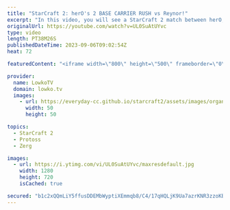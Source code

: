 ```yaml
---
title: "StarCraft 2: herO's 2 BASE CARRIER RUSH vs Reynor!"
excerpt: "In this video, you will see a StarCraft 2 match between herO, a Protoss player, and Reynor, a Zerg player. herO uses a risky strategy of rushing to build Carriers, powerful flying units that can attack multiple targets at once. Reynor tries to counter with  Corruptors, but is he able to shut down this"
originalUrl: https://youtube.com/watch?v=UL0SuAtUYvc
type: video
length: PT38M26S
publishedDateTime: 2023-09-06T09:02:54Z
heat: 72

featuredContent: "<iframe width=\"800\" height=\"500\" frameborder=\"0\" src=\"https://www.youtube.com/embed/UL0SuAtUYvc\" allow=\"accelerometer; autoplay; encrypted-media; gyroscope; picture-in-picture\" allowfullscreen></iframe>"

provider:
  name: LowkoTV
  domain: lowko.tv
  images:
    - url: https://everyday-cc.github.io/starcraft2/assets/images/organizations/lowko.tv-50x50.jpg
      width: 50
      height: 50

topics:
  - StarCraft 2
  - Protoss
  - Zerg

images:
  - url: https://i.ytimg.com/vi/UL0SuAtUYvc/maxresdefault.jpg
    width: 1280
    height: 720
    isCached: true

secured: "b1c2xQQmLiY5ffusDDEMbWyptiXEmmqb8/C4/17qHQLjK9Ua7azrKNR3zzoKBop16YV+Z+P0qGenEoYZqguWVF0gkhPTtCo39QClLfrjMO3IgxN2+faJgosq1sIUVd3W0395kjiSgEen9uADWwpPlAyllLrk45E1RI9aE4SdiVV6gxvPc1wdkvBQZCSKsCaLubLG79Fhnp2DsPgNlPKfgq6JKad7dQevwbya53/lCoWNdettOnu+EKdM+FWYeOB42woiCTLjL4uuZuM1Fuywt2CKPWt52m81fB6hCwA458XpHf6QwwK+hdNvH953modjsEVNCbTZpT7FEhO0SvWD5tAp0rYmQxF1nZDAVckw7uIaBHcuo/7810EtWvWg8U2ynL8dLcLMKox+WzIXVnhSvHbhMRiVbVelfApZU1tzOt4=;gRRFVyFPdq9KJtRlVQ2q7g=="
---
```


